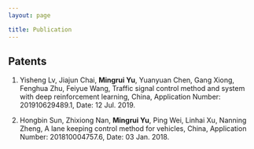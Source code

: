 ```yaml
---
layout: page

title: Publication
---
```


## Patents

1. Yisheng Lv, Jiajun Chai, **Mingrui Yu**, Yuanyuan Chen, Gang Xiong, Fenghua Zhu, Feiyue Wang,
Traffic signal control method and system with deep reinforcement learning, China, Application
Number: 201910629489.1, Date: 12 Jul. 2019.

2. Hongbin Sun, Zhixiong Nan, **Mingrui Yu**, Ping Wei, Linhai Xu, Nanning Zheng, A lane keeping
control method for vehicles, China, Application Number: 201810004757.6, Date: 03 Jan. 2018.